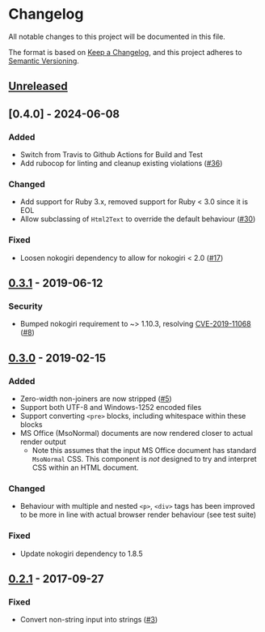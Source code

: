 # Changelog
All notable changes to this project will be documented in this file.

The format is based on [Keep a Changelog](https://keepachangelog.com/en/1.0.0/),
and this project adheres to [Semantic Versioning](https://semver.org/spec/v2.0.0.html).

## [Unreleased]

## [0.4.0] - 2024-06-08
### Added
- Switch from Travis to Github Actions for Build and Test
- Add rubocop for linting and cleanup existing violations ([#36](https://github.com/soundasleep/html2text_ruby/pull/36))

### Changed
- Add support for Ruby 3.x, removed support for Ruby < 3.0 since it is EOL
- Allow subclassing of `Html2Text` to override the default behaviour ([#30](https://github.com/soundasleep/html2text_ruby/pull/30))

### Fixed
- Loosen nokogiri dependency to allow for nokogiri < 2.0 ([#17](https://github.com/soundasleep/html2text_ruby/pull/17))

## [0.3.1] - 2019-06-12
### Security
- Bumped nokogiri requirement to ~> 1.10.3, resolving [CVE-2019-11068](https://nvd.nist.gov/vuln/detail/CVE-2019-11068)
  ([#8](https://github.com/soundasleep/html2text_ruby/issues/8))

## [0.3.0] - 2019-02-15
### Added
- Zero-width non-joiners are now stripped ([#5](https://github.com/soundasleep/html2text_ruby/pull/5))
- Support both UTF-8 and Windows-1252 encoded files
- Support converting `<pre>` blocks, including whitespace within these blocks
- MS Office (MsoNormal) documents are now rendered closer to actual render output
  - Note this assumes that the input MS Office document has standard `MsoNormal` CSS.
    This component is _not_ designed to try and interpret CSS within an HTML document.

### Changed
- Behaviour with multiple and nested `<p>`, `<div>` tags has been improved to be more in line with
  actual browser render behaviour (see test suite)

### Fixed
- Update nokogiri dependency to 1.8.5

## [0.2.1] - 2017-09-27
### Fixed
- Convert non-string input into strings ([#3](https://github.com/soundasleep/html2text_ruby/pull/3))

[Unreleased]: https://github.com/soundasleep/html2text_ruby/compare/0.3.1...HEAD
[0.3.1]: https://github.com/soundasleep/html2text_ruby/compare/0.3.0...0.3.1
[0.3.0]: https://github.com/soundasleep/html2text_ruby/compare/0.2.1...0.3.0
[0.2.1]: https://github.com/soundasleep/html2text_ruby/compare/0.2.1...0.2.1
